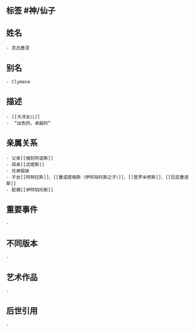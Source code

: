 ## 标签  #神/仙子
## 姓名
	- 克吕墨涅
## 别名
	- Clymene
## 描述
	- [[大洋女儿]]
	-  “出色的、卓越的”
## 亲属关系
	- 父亲[[俄刻阿诺斯]]
	- 母亲[[忒堤斯]]
	- 兄弟姐妹
	- 子女[[阿特拉斯]]、[[墨诺提俄斯（伊阿珀托斯之子）]]、[[普罗米修斯]]、[[厄庇墨透斯]]
	- 配偶[[伊阿珀托斯]]
## 重要事件
	-
## 不同版本
	-
## 艺术作品
	-
## 后世引用
	-
